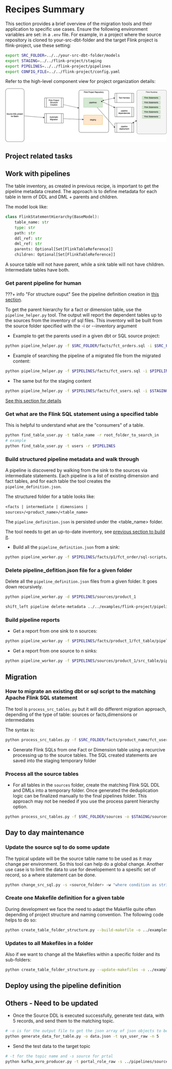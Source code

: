 # Recipes Summary

This section provides a brief overview of the migration tools and their application to specific use cases. Ensure the following environment variables are set: in a `.env` file. For example, in a project where the source repository is cloned to your-src-dbt-folder and the target Flink project is flink-project, use these setting:

```sh
export SRC_FOLDER=../../your-src-dbt-folder/models
export STAGING=../../flink-project/staging
export PIPELINES=../../flink-project/pipelines
export CONFIG_FILE=../../flink-project/config.yaml
```

Refer to the high-level component view for project organization details:

![](./images/components.drawio.png)

## Project related tasks


## Work with pipelines

The table inventory, as created in previous recipe, is important to get the pipeline metadata created. The approach is to define metadata for each table in term of DDL and DML + parents and children.

The model look like:

```python
class FlinkStatementHierarchy(BaseModel):
    table_name: str
    type: str
    path: str
    ddl_ref: str
    dml_ref: str
    parents: Optional[Set[FlinkTableReference]]
    children: Optional[Set[FlinkTableReference]]
```

A source table will not have parent, while a sink table will not have children. Intermediate tables have both.


### Get parent pipeline for human

???+ info "For structure ouput"
    See the pipeline definition creation in [this section](#build-structured-pipeline-metadata-and-walk-through).

To get the parent hierarchy for a fact or dimension table, use the `pipeline_helper.py` tool. The output will report the dependent tables up to the sources from the inventory of sql files.
This inventory will be built from the source folder specified with the -i or --inventory argument

* Example to get the parents used in a given dbt or SQL source project:

```sh
python pipeline_helper.py -f $SRC_FOLDER/facts/fct_orders.sql -i $SRC_FOLDER
```

* Example of searching the pipeline of a migrated file from the migrated content:

```sh
python pipeline_helper.py -f $PIPELINES/facts/fct_users.sql -i $PIPELINES
```

* The same but for the staging content

```sh
python pipeline_helper.py -f $PIPELINES/facts/fct_users.sql -i $STAGING
```

[See this section for details](./migration.md)

### Get what are the Flink SQL statement  using a specified table

This is helpful to understand what are the "consumers" of a table.

```sh
python find_table_user.py -t table_name -r root_folder_to_search_in
# example
python find_table_user.py -t users -r $PIPELINES
```

### Build structured pipeline metadata and walk through

A pipeline is discovered by walking from the sink to the sources via intermediate statements. Each pipeline is a list of existing dimension and fact tables, and for each table the tool creates the `pipeline_definition.json`.

The structured folder for a table looks like:

`<facts | intermediate | dimensions | sources>/<product_name>/<table_name>`

The `pipeline_definition.json` is persisted under the <table_name> folder.

The tool needs to get an up-to-date inventory, see [previous section to build it](#build-an-inventory-of-flink-sql-dml-statements).

* Build all the `pipeline_definition.json` from a sink:

```sh
python pipeline_worker.py -f $PIPELINES/facts/p1/fct_order/sql-scripts/dml.fct_order.sql  --build
```

### Delete pipeline_defition.json file for a given folder

Delete all the `pipeline_definition.json` files from a given folder. It goes down recursively.

```sh
python pipeline_worker.py -d $PIPELINES/sources/product_1
```

```sh
shift_left pipeline delete-metadata ../../examples/flink-project/pipelines
```

### Build pipeline reports 

* Get a report from one sink to n sources:

```sh
python pipeline_worker.py -f $PIPELINES/facts/product_1/fct_table/pipeline_definition.json --report
```

* Get a report from one source to n sinks:

```sh
python pipeline_worker.py -f $PIPELINES/sources/product_1/src_table/pipeline_definition.json --report
```



## Migration

### How to migrate an existing dbt or sql script to the matching Apache Flink SQL statement 

The tool is `process_src_tables.py` but it will do different migration approach, depending of the type of table: sources or facts,dimensions or intermediates

The syntax is:

```sh
python process_src_tables.py -f $SRC_FOLDER/facts/product_name/fct_users.sql -o $STAGING/facts/product_name --walk-up
```

* Generate Flink SQLs from one Fact or Dimension table using a recurcive processing up to the source tables. The SQL created statements are saved into the staging temporary folder



### Process all the source tables

* For all tables in the `sources` folder, create the matching Flink SQL DDL and  DMLs into a temporary folder. Once generated the deduplication logic can be finalized manually to the final pipelines folder. This approach may not be needed if you use the process parent hierarchy option.

```sh
python process_src_tables.py -f $SRC_FOLDER/sources -o $STAGING/sources
```


## Day to day maintenance

### Update the source sql to do some update

The typical update will be the source table name to be used as it may change per environment. So this tool can help do a global change. Another use case is to limit the data to use for developement to a spesific set of record, so a where statement can be done.

```sh
python change_src_sql.py -s <source_folder> -w "where condition as string"
```

### Create one Makefile definition for a given table

During development we face the need to adapt the Makefile quite often depending of project structure and naming convention. The following code helps to do so:


```sh
python create_table_folder_structure.py --build-makefile -o ../examples/facts/p1/fct_order -t fct_order
```

### Updates to all Makefiles in a folder 

Also if we want to change all the Makefiles within a specific folder and its sub-folders:

```sh
python create_table_folder_structure.py --update-makefiles -o ../examples/facts/
```


## Deploy using the pipeline definition

## Others - Need to be updated

* Once the Source DDL is executed successfully, generate test data, with 5 records, and send them to the matching topic. 

```sh
# -o is for the output file to get the json array of json objects to be send to the topic, -t is for table name, and -n is for the number of records to create
python generate_data_for_table.py -o data.json -t sys_user_raw -n 5 
```

* Send the test data to the target topic

```sh
# -t for the topic name and -s source for prtal 
python kafka_avro_producer.py -t portal_role_raw -s ../pipelines/sources/portal_role
```